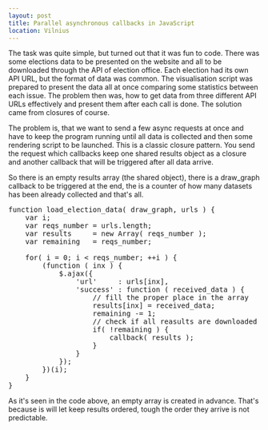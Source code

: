 ```yaml
---
layout: post
title: Parallel asynchronous callbacks in JavaScript
location: Vilnius
---
```

The task was quite simple, but turned out that it was fun to code.
There was some elections data to be presented on the website
and all to be downloaded through the API of election office. 
Each election had its own API URL, but the format of data was 
common. The visualisation script was prepared to present the
data all at once comparing some statistics between each issue. 
The problem then was, how to get data from three different API
URLs effectively and present them after each call is done. 
The solution came from closures of course. 

The problem is, that we want to send a few async requests at 
once and have to keep the program running until all data 
is collected and then some rendering script to be launched. 
This is a classic closure pattern. You send the request which
callbacks keep one shared results object as a closure and
another callback that will be triggered after all data arrive.  

So there is an empty results array (the shared object), there
is a draw_graph callback to be triggered at the end, the is
a counter of how many datasets has been already collected
and that's all. 

<pre><span class="hl kwa">function</span> <span class="hl kwd">load_election_data</span><span class="hl opt">(</span> draw_graph<span class="hl opt">,</span> urls <span class="hl opt">) {</span>
    <span class="hl kwa">var</span> i<span class="hl opt">;</span>
    <span class="hl kwa">var</span> reqs_number <span class="hl opt">=</span> urls<span class="hl opt">.</span>length<span class="hl opt">;</span>
    <span class="hl kwa">var</span> results     <span class="hl opt">=</span> <span class="hl kwa">new</span> <span class="hl kwd">Array</span><span class="hl opt">(</span> reqs_number <span class="hl opt">);</span>
    <span class="hl kwa">var</span> remaining   <span class="hl opt">=</span> reqs_number<span class="hl opt">;</span>

    <span class="hl kwa">for</span><span class="hl opt">(</span> i <span class="hl opt">=</span> <span class="hl num">0</span><span class="hl opt">;</span> i <span class="hl opt">&lt;</span> reqs_number<span class="hl opt">; ++</span>i <span class="hl opt">) {</span>
        <span class="hl opt">(</span><span class="hl kwa">function</span> <span class="hl opt">(</span> inx <span class="hl opt">) {</span>
            $<span class="hl opt">.</span><span class="hl kwd">ajax</span><span class="hl opt">({</span>
                <span class="hl str">'url'</span>     <span class="hl opt">:</span> urls<span class="hl kwc">[inx]</span><span class="hl opt">,</span>
                <span class="hl str">'success'</span> <span class="hl opt">:</span> <span class="hl kwa">function</span> <span class="hl opt">(</span> received_data <span class="hl opt">) {</span>
                    <span class="hl slc">// fill the proper place in the array</span>
                    results<span class="hl kwc">[inx]</span> <span class="hl opt">=</span> received_data<span class="hl opt">;</span>
                    remaining <span class="hl opt">-=</span> <span class="hl num">1</span><span class="hl opt">;</span>
                    <span class="hl slc">// check if all reasults are downloaded</span>
                    <span class="hl kwa">if</span><span class="hl opt">( !</span>remaining <span class="hl opt">) {</span>
                        <span class="hl kwd">callback</span><span class="hl opt">(</span> results <span class="hl opt">);</span>
                    <span class="hl opt">}</span>
                <span class="hl opt">}</span>
            <span class="hl opt">});</span>
        <span class="hl opt">})(</span>i<span class="hl opt">);</span>
    <span class="hl opt">}</span>
<span class="hl opt">}</span></pre>

As it's seen in the code above, an empty array is created in
advance. That's because is will let keep results ordered, 
tough the order they arrive is not predictable. 
